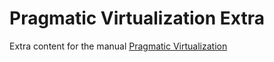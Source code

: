 Pragmatic Virtualization Extra
==============================

Extra content for the manual [Pragmatic Virtualization](http://leanpub.com/pragmatic_virtualization)


